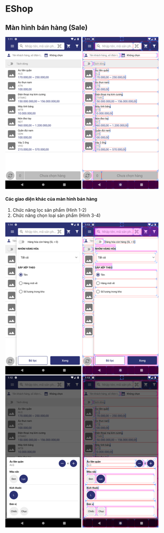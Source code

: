 # EShop
## Màn hình bán hàng (Sale)
<img src="./doc/sale_screen_raw.png?raw=true" width="240"/> <img src="./doc/sale_screen_layout.png?raw=true" width="240"/>
#### Các giao diện khác của màn hình bán hàng
1. Chức năng lọc sản phẩm (Hình 1-2)
2. Chức năng chọn loại sản phẩm (Hình 3-4)

<img src="./doc/sale_screen_filter_drawer_raw.png?raw=true" width="240"/> <img src="./doc/sale_screen_filter_drawer_layout.png?raw=true" width="240"/>
<img src="./doc/sale_screen_type_selector_dialog_raw.png?raw=true" width="240"/> <img src="./doc/sale_screen_type_selector_dialog_layout.png?raw=true" width="240"/>
